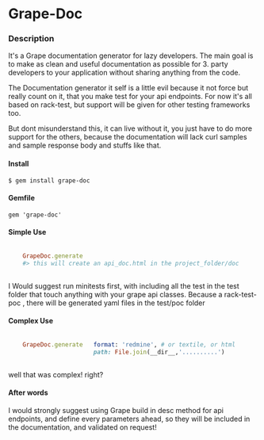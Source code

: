 Grape-Doc
========

### Description

It's a Grape documentation generator for lazy developers. 
The main goal is to make as clean and useful documentation
as possible for 3. party developers to your application without
sharing anything from the code.

The Documentation generator it self is a little evil because
it not force but really count on it, that you make test for 
your api endpoints. For now it's all based on rack-test,
but support will be given for other testing frameworks too.

But dont misunderstand this, it can live without it, 
you just have to do more support for the others,
because the documentation will lack curl samples and sample 
response body and stuffs like that.

#### Install

    $ gem install grape-doc
  
#### Gemfile

    gem 'grape-doc'

#### Simple Use

```ruby

    GrapeDoc.generate
    #> this will create an api_doc.html in the project_folder/doc
    
```

I Would suggest run minitests first,
with including all the test in the test folder that touch anything with your grape api classes.
Because a rack-test-poc , there will be generated yaml files in the test/poc folder

#### Complex Use

```ruby

    GrapeDoc.generate   format: 'redmine', # or textile, or html
                        path: File.join(__dir__,'..........')
                        

```
   
well that was complex! right?

#### After words

I would strongly suggest using Grape build in desc method for api endpoints,
and define every parameters ahead, so they will be included in the documentation,
and validated on request!

